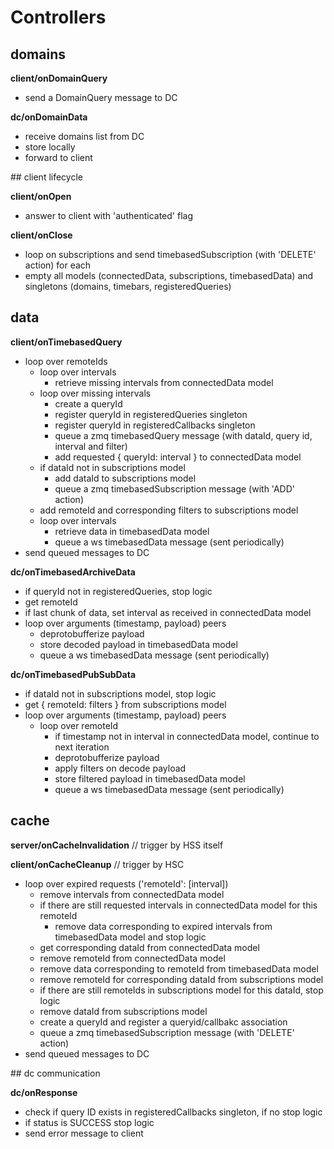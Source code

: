 # Controllers

## domains

**client/onDomainQuery**
* send a DomainQuery message to DC

**dc/onDomainData**
* receive domains list from DC
* store locally
* forward to client

## client lifecycle

**client/onOpen**
* answer to client with 'authenticated' flag

**client/onClose**
* loop on subscriptions and send timebasedSubscription (with 'DELETE' action) for each
* empty all models (connectedData, subscriptions, timebasedData) and singletons (domains, timebars, registeredQueries)

## data

**client/onTimebasedQuery**
* loop over remoteIds
    - loop over intervals
        * retrieve missing intervals from connectedData model
    - loop over missing intervals
        * create a queryId
        * register queryId in registeredQueries singleton
        * register queryId in registeredCallbacks singleton
        * queue a zmq timebasedQuery message (with dataId, query id, interval and filter)
        * add requested { queryId: interval } to connectedData model
    - if dataId not in subscriptions model
        * add dataId to subscriptions model
        * queue a zmq timebasedSubscription message (with 'ADD' action)
    - add remoteId and corresponding filters to subscriptions model
    - loop over intervals
        * retrieve data in timebasedData model
        * queue a ws timebasedData message (sent periodically)
* send queued messages to DC


**dc/onTimebasedArchiveData**
* if queryId not in registeredQueries, stop logic
* get remoteId
* if last chunk of data, set interval as received in connectedData model
* loop over arguments (timestamp, payload) peers
    - deprotobufferize payload
    - store decoded payload in timebasedData model
    - queue a ws timebasedData message (sent periodically)

**dc/onTimebasedPubSubData**
* if dataId not in subscriptions model, stop logic
* get { remoteId: filters } from subscriptions model
* loop over arguments (timestamp, payload) peers
    - loop over remoteId
        * if timestamp not in interval in connectedData model, continue to next iteration
        * deprotobufferize payload
        * apply filters on decode payload
        * store filtered payload in timebasedData model
        * queue a ws timebasedData message (sent periodically)

## cache

**server/onCacheInvalidation**
// trigger by HSS itself

**client/onCacheCleanup**
// trigger by HSC
- loop over expired requests ('remoteId': [interval])
  * remove intervals from connectedData model
  * if there are still requested intervals in connectedData model for this remoteId
    - remove data corresponding to expired intervals from timebasedData model and stop logic
  * get corresponding dataId from connectedData model
  * remove remoteId from connectedData model
  * remove data corresponding to remoteId from timebasedData model
  * remove remoteId for corresponding dataId from subscriptions model
  * if there are still remoteIds in subscriptions model for this dataId, stop logic
  * remove dataId from subscriptions model
  * create a queryId and register a queryid/callbakc association
  * queue a zmq timebasedSubscription message (with 'DELETE' action)
- send queued messages to DC

## dc communication

**dc/onResponse**
* check if query ID exists in registeredCallbacks singleton, if no stop logic
* if status is SUCCESS stop logic
* send error message to client
